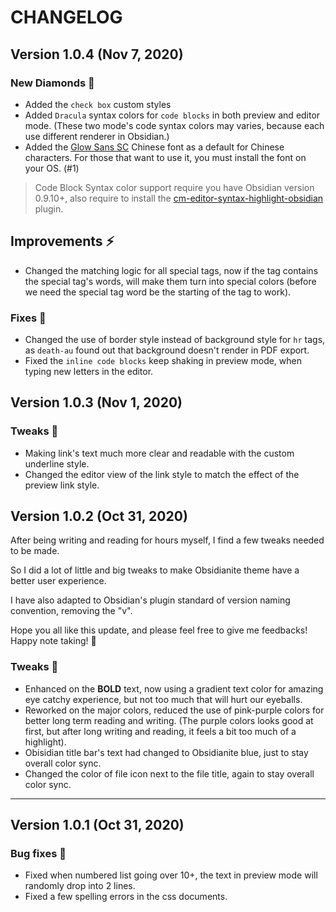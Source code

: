 # CHANGELOG

## Version 1.0.4 (Nov 7, 2020)

### New Diamonds 💎

- Added the `check box` custom styles
- Added `Dracula` syntax colors for `code blocks` in both preview and editor mode. (These two mode's code syntax colors may varies, because each use different renderer in Obsidian.)
- Added the [Glow Sans SC](https://github.com/welai/glow-sans) Chinese font as a default for Chinese characters. For those that want to use it, you must install the font on your OS. (#1)

> Code Block Syntax color support require you have Obsidian version 0.9.10+, also require to install the [cm-editor-syntax-highlight-obsidian](https://github.com/deathau/cm-editor-syntax-highlight-obsidian/releases/tag/0.0.1) plugin.

## Improvements ⚡️

- Changed the matching logic for all special tags, now if the tag contains the special tag's words, will make them turn into special colors (before we need the special tag word be the starting of the tag to work).

### Fixes 🔧

- Changed the use of border style instead of background style for `hr` tags, as `death-au` found out that background doesn't render in PDF export.
- Fixed the `inline code blocks` keep shaking in preview mode, when typing new letters in the editor.

## Version 1.0.3 (Nov 1, 2020)

### Tweaks 💎

- Making link's text much more clear and readable with the custom underline style.
- Changed the editor view of the link style to match the effect of the preview link style.

## Version 1.0.2 (Oct 31, 2020)

After being writing and reading for hours myself, I find a few tweaks needed to be made.

So I did a lot of little and big tweaks to make Obsidianite theme have a better user experience.

I have also adapted to Obsidian's plugin standard of version naming convention, removing the "v".

Hope you all like this update, and please feel free to give me feedbacks! Happy note taking! 💎

### Tweaks 💎

- Enhanced on the **BOLD** text, now using a gradient text color for amazing eye catchy experience, but not too much that will hurt our eyeballs.
- Reworked on the major colors, reduced the use of pink-purple colors for better long term reading and writing. (The purple colors looks good at first, but after long writing and reading, it feels a bit too much of a highlight).
- Obisidian title bar's text had changed to Obsidianite blue, just to stay overall color sync.
- Changed the color of file icon next to the file title, again to stay overall color sync.

---

## Version 1.0.1 (Oct 31, 2020)

### Bug fixes 🐛

- Fixed when numbered list going over 10+, the text in preview mode will randomly drop into 2 lines.
- Fixed a few spelling errors in the css documents.
